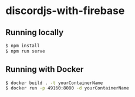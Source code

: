 # discordjs-with-firebase
## Running locally
```bash
$ npm install
$ npm run serve
```

## Running with Docker
```bash
$ docker build . -t yourContainerName
$ docker run -p 49160:8080 -d yourContainerName
```
